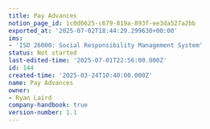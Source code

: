 ```yaml
---
title: Pay Advances
notion_page_id: 1c0d6625-c679-819a-893f-ee3da527a2bb
exported_at: '2025-07-02T18:44:29.299630+00:00'
ims:
- 'ISO 26000: Social Responsibility Management System'
status: Not started
last-edited-time: '2025-07-01T22:56:00.000Z'
id: 144
created-time: '2025-03-24T10:40:00.000Z'
name: Pay Advances
owner:
- Ryan Laird
company-handbook: true
version-number: 1.1
---
```


